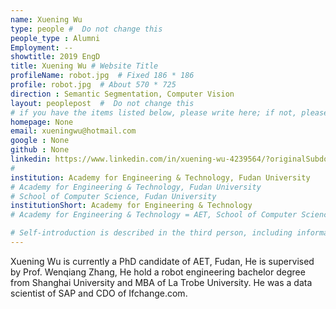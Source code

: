 ```yaml
---
name: Xuening Wu
type: people #  Do not change this
people_type : Alumni
Employment: --
showtitle: 2019 EngD
title: Xuening Wu # Website Title
profileName: robot.jpg  # Fixed 186 * 186
profile: robot.jpg  # About 570 * 725
direction : Semantic Segmentation, Computer Vision
layout: peoplepost  #  Do not change this
# if you have the items listed below, please write here; if not, please write None.
homepage: None
email: xueningwu@hotmail.com
google : None
github : None
linkedin: https://www.linkedin.com/in/xuening-wu-4239564/?originalSubdomain=cn
# 
institution: Academy for Engineering & Technology, Fudan University
# Academy for Engineering & Technology, Fudan University
# School of Computer Science, Fudan University
institutionShort: Academy for Engineering & Technology
# Academy for Engineering & Technology = AET, School of Computer Science = SCS

# Self-introduction is described in the third person, including information such as educational experience
---
```

Xuening Wu is currently a PhD candidate of AET, Fudan, He is supervised by Prof. Wenqiang Zhang, He hold a robot engineering bachelor degree from Shanghai University and MBA of La Trobe University. He was a data scientist of SAP and CDO of Ifchange.com.